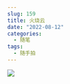 ```yaml
---
slug: 159
title: 火烧云
date: "2022-08-12"
categories: 
  - 随笔
tags: 
  - 随手拍
---
```


![](https://imgurl.zishu.me/images/old/2022/08/12/62f63b0af4104.jpg)
